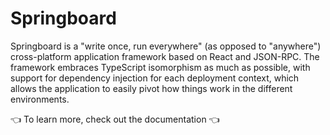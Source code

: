 # Springboard

Springboard is a "write once, run everywhere" (as opposed to "anywhere") cross-platform application framework based on React and JSON-RPC. The framework embraces TypeScript isomorphism as much as possible, with support for dependency injection for each deployment context, which allows the application to easily pivot how things work in the different environments.

👈
To learn more, check out the documentation
👈
